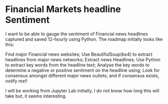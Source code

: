 # Financial Markets headline Sentiment
I want to be able to gauge the sentiment of Financial news headlines captured and saved 12-hourly using Python.
The roadmap initially looks like this:

Find major Financial news websites;
Use BeautifulSoup(bs4) to extract headlines from major news networks;
Extract news Headlines;
Use Python to extract key words from the headline text;
Analyse the key words to determine a negative or positive sentiment on the headline using; 
Look for consensus amongst different major news outlets; and
if consensus exists, notify me!!


I will be working from Jupyter Lab initially, I do not know how long this will take but, it seems interesting.
